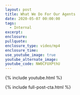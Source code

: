 ```yaml
---
layout: post
title: What We Do For Our Agents
date: 2020-05-07 00:00:00
tags:
  - Internal
excerpt:
enclosure:
pullquote:
enclosure_type: video/mp4
enclosure_time:
use_youtube_image: true
youtube_alternate_image:
youtube_code: NW0CFUXPthU
---
```


{% include youtube.html %}

{% include full-post-cta.html %}